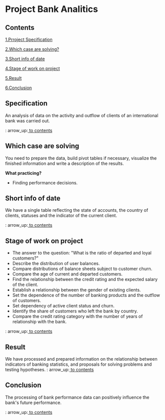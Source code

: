 #  Project Bank Analitics

## Contents

[1.Prroject Specification]()

[2.Which case are solving?]()

[3.Short info of date]()

[4.Stage of work on project]()

[5.Result]()

[6.Conclusion]()


## Specification


An analysis of data on the activity and outflow 
of clients of an international bank was carried out.


: arrow_up:[ to contents]()

## Which case are solving

You need to prepare the data, build pivot tables if necessary, 
visualize the finished information and write a description of the results.

**What practicing?**

- Finding performance decisions.

## Short info of date
We have a single table reflecting the state of accounts,
the country of clients, statuses and the indicator of the current client.

: arrow_up:[ to contents]()

## Stage of work on project ##

- The answer to the question: "What is the ratio of departed and loyal customers?"
- Describe the distribution of user balances.
- Compare distributions of balance sheets subject to customer churn.
- Compare the age of current and departed customers.
- Find the relationship between the credit rating and the expected salary of the client.
- Establish a relationship between the gender of existing clients.
- Set the dependence of the number of banking products and the outflow of customers.
- Set dependency of active client status and churn.
- Identify the share of customers who left the bank by country.
- Compare the credit rating category with the number of years of relationship with the bank.

: arrow_up:[ to contents]()

## Result ##
We have processed and prepared information on the relationship 
between indicators of banking statistics, and proposals 
for solving problems and testing hypotheses.
: arrow_up:[ to contents]()

## Conclusion ##
The processing of bank performance data can positively 
influence the bank's future performance.

: arrow_up:[ to contents]()

